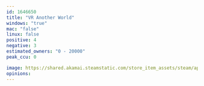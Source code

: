 ```yaml
---
id: 1646650
title: "VR Another World"
windows: "true"
mac: "false"
linux: false
positive: 4
negative: 3
estimated_owners: "0 - 20000"
peak_ccu: 0

image: https://shared.akamai.steamstatic.com/store_item_assets/steam/apps/1646650/header.jpg?t=1726577963
opinions:
---
```

